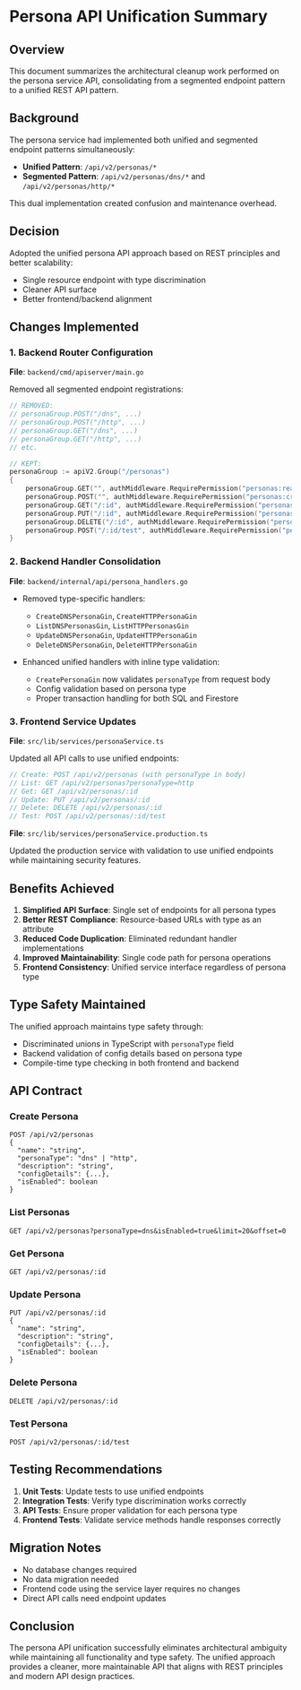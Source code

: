 # Persona API Unification Summary

## Overview
This document summarizes the architectural cleanup work performed on the persona service API, consolidating from a segmented endpoint pattern to a unified REST API pattern.

## Background
The persona service had implemented both unified and segmented endpoint patterns simultaneously:
- **Unified Pattern**: `/api/v2/personas/*`
- **Segmented Pattern**: `/api/v2/personas/dns/*` and `/api/v2/personas/http/*`

This dual implementation created confusion and maintenance overhead.

## Decision
Adopted the unified persona API approach based on REST principles and better scalability:
- Single resource endpoint with type discrimination
- Cleaner API surface
- Better frontend/backend alignment

## Changes Implemented

### 1. Backend Router Configuration
**File**: `backend/cmd/apiserver/main.go`

Removed all segmented endpoint registrations:
```go
// REMOVED:
// personaGroup.POST("/dns", ...)
// personaGroup.POST("/http", ...)
// personaGroup.GET("/dns", ...)
// personaGroup.GET("/http", ...)
// etc.

// KEPT:
personaGroup := apiV2.Group("/personas")
{
    personaGroup.GET("", authMiddleware.RequirePermission("personas:read"), apiHandler.ListAllPersonasGin)
    personaGroup.POST("", authMiddleware.RequirePermission("personas:create"), apiHandler.CreatePersonaGin)
    personaGroup.GET("/:id", authMiddleware.RequirePermission("personas:read"), apiHandler.GetPersonaByIDGin)
    personaGroup.PUT("/:id", authMiddleware.RequirePermission("personas:update"), apiHandler.UpdatePersonaGin)
    personaGroup.DELETE("/:id", authMiddleware.RequirePermission("personas:delete"), apiHandler.DeletePersonaGin)
    personaGroup.POST("/:id/test", authMiddleware.RequirePermission("personas:read"), apiHandler.TestPersonaGin)
}
```

### 2. Backend Handler Consolidation
**File**: `backend/internal/api/persona_handlers.go`

- Removed type-specific handlers:
  - `CreateDNSPersonaGin`, `CreateHTTPPersonaGin`
  - `ListDNSPersonasGin`, `ListHTTPPersonasGin`
  - `UpdateDNSPersonaGin`, `UpdateHTTPPersonaGin`
  - `DeleteDNSPersonaGin`, `DeleteHTTPPersonaGin`

- Enhanced unified handlers with inline type validation:
  - `CreatePersonaGin` now validates `personaType` from request body
  - Config validation based on persona type
  - Proper transaction handling for both SQL and Firestore

### 3. Frontend Service Updates
**File**: `src/lib/services/personaService.ts`

Updated all API calls to use unified endpoints:
```typescript
// Create: POST /api/v2/personas (with personaType in body)
// List: GET /api/v2/personas?personaType=http
// Get: GET /api/v2/personas/:id
// Update: PUT /api/v2/personas/:id
// Delete: DELETE /api/v2/personas/:id
// Test: POST /api/v2/personas/:id/test
```

**File**: `src/lib/services/personaService.production.ts`

Updated the production service with validation to use unified endpoints while maintaining security features.

## Benefits Achieved

1. **Simplified API Surface**: Single set of endpoints for all persona types
2. **Better REST Compliance**: Resource-based URLs with type as an attribute
3. **Reduced Code Duplication**: Eliminated redundant handler implementations
4. **Improved Maintainability**: Single code path for persona operations
5. **Frontend Consistency**: Unified service interface regardless of persona type

## Type Safety Maintained

The unified approach maintains type safety through:
- Discriminated unions in TypeScript with `personaType` field
- Backend validation of config details based on persona type
- Compile-time type checking in both frontend and backend

## API Contract

### Create Persona
```
POST /api/v2/personas
{
  "name": "string",
  "personaType": "dns" | "http",
  "description": "string",
  "configDetails": {...},
  "isEnabled": boolean
}
```

### List Personas
```
GET /api/v2/personas?personaType=dns&isEnabled=true&limit=20&offset=0
```

### Get Persona
```
GET /api/v2/personas/:id
```

### Update Persona
```
PUT /api/v2/personas/:id
{
  "name": "string",
  "description": "string",
  "configDetails": {...},
  "isEnabled": boolean
}
```

### Delete Persona
```
DELETE /api/v2/personas/:id
```

### Test Persona
```
POST /api/v2/personas/:id/test
```

## Testing Recommendations

1. **Unit Tests**: Update tests to use unified endpoints
2. **Integration Tests**: Verify type discrimination works correctly
3. **API Tests**: Ensure proper validation for each persona type
4. **Frontend Tests**: Validate service methods handle responses correctly

## Migration Notes

- No database changes required
- No data migration needed
- Frontend code using the service layer requires no changes
- Direct API calls need endpoint updates

## Conclusion

The persona API unification successfully eliminates architectural ambiguity while maintaining all functionality and type safety. The unified approach provides a cleaner, more maintainable API that aligns with REST principles and modern API design practices.